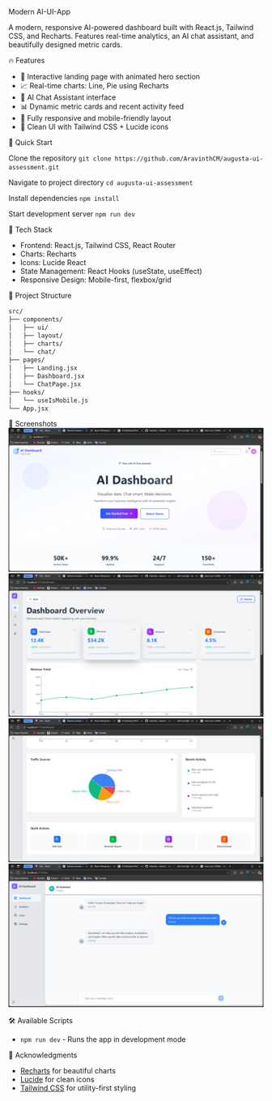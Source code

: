 Modern AI-UI-App

A modern, responsive AI-powered dashboard built with React.js, Tailwind CSS, and Recharts. Features real-time analytics, an AI chat assistant, and beautifully designed metric cards.

🔥 Features

- 🌟 Interactive landing page with animated hero section
- 📈 Real-time charts: Line, Pie using Recharts
- 🤖 AI Chat Assistant interface
- 📊 Dynamic metric cards and recent activity feed
- 📱 Fully responsive and mobile-friendly layout
- 🎨 Clean UI with Tailwind CSS + Lucide icons

🚀 Quick Start

Clone the repository
`git clone https://github.com/AravinthCM/augusta-ui-assessment.git`

Navigate to project directory
`cd augusta-ui-assessment`

Install dependencies
`npm install`

Start development server
`npm run dev`


🧱 Tech Stack

- Frontend: React.js, Tailwind CSS, React Router
- Charts: Recharts
- Icons: Lucide React
- State Management: React Hooks (useState, useEffect)
- Responsive Design: Mobile-first, flexbox/grid


📁 Project Structure

```
src/
├── components/
│   ├── ui/
│   ├── layout/
│   ├── charts/
│   └── chat/
├── pages/
│   ├── Landing.jsx
│   ├── Dashboard.jsx
│   └── ChatPage.jsx
├── hooks/
│   └── useIsMobile.js
└── App.jsx
```

📸 Screenshots
![Landing Page](./screenshots/LandingPage.png)
![Dashboard Screen 1](./screenshots/Dashboard1.png)
![Dashboard Screen 2](./screenshots/Dashboard2.png)
![Chat Screen](./screenshots/ChatScreen.png)


🛠️ Available Scripts

- `npm run dev` - Runs the app in development mode

🙏 Acknowledgments
- [Recharts](https://recharts.org/) for beautiful charts
- [Lucide](https://lucide.dev/) for clean icons
- [Tailwind CSS](https://tailwindcss.com/) for utility-first styling